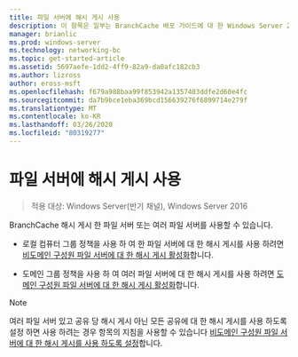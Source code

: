 ```yaml
---
title: 파일 서버에 해시 게시 사용
description: 이 항목은 일부는 BranchCache 배포 가이드에 대 한 Windows Server 2016, 지사에 WAN 대역폭 사용량을 최적화 하기 위해 분산 및 호스트 캐시 모드로 BranchCache를 배포 하는 방법을 보여 주는
manager: brianlic
ms.prod: windows-server
ms.technology: networking-bc
ms.topic: get-started-article
ms.assetid: 5697aefe-1dd2-4ff9-82a9-da0afc182cb3
ms.author: lizross
author: eross-msft
ms.openlocfilehash: f679a988baa99f853942a1357403ddfe2d60e4fc
ms.sourcegitcommit: da7b9bce1eba369bcd156639276f6899714e279f
ms.translationtype: MT
ms.contentlocale: ko-KR
ms.lasthandoff: 03/26/2020
ms.locfileid: "80319277"
---
```

# <a name="enable-hash-publication-for-file-servers"></a>파일 서버에 해시 게시 사용

>적용 대상: Windows Server(반기 채널), Windows Server 2016

BranchCache 해시 게시 한 파일 서버 또는 여러 파일 서버를 사용할 수 있습니다.  
  
-   로컬 컴퓨터 그룹 정책을 사용 하 여 한 파일 서버에 대 한 해시 게시를 사용 하려면 [비도메인 구성원 파일 서버에 대 한 해시 게시 활성화](../../branchcache/deploy/Enable-Hash-Publication-for-Non-Domain-Member-File-Servers.md)합니다.  
  
-   도메인 그룹 정책을 사용 하 여 여러 파일 서버에 대 한 해시 게시를 사용 하려면 [도메인 구성원 파일 서버에 대 한 해시 게시 활성화](../../branchcache/deploy/Enable-Hash-Publication-for-Domain-Member-File-Servers.md)합니다.  
  
> [!NOTE]  
> 여러 파일 서버 있고 공유 당 해시 게시 아닌 모든 공유에 대 한 해시 게시를 사용 하도록 설정 하면 사용 하려는 경우 항목의 지침을 사용할 수 있습니다 [비도메인 구성원 파일 서버에 대 한 해시 게시를 사용 하도록 설정](Enable-Hash-Publication-for-Non-Domain-Member-File-Servers.md)합니다.  
  


